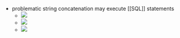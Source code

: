 + problematic string concatenation may execute [[SQL]] statements
	+ ![](../../z_images/Pasted%20image%2020220412154936.png)
	+ ![](../../z_images/Pasted%20image%2020220412154834.png)
	+ ![](../../z_images/Pasted%20image%2020220412154952.png)